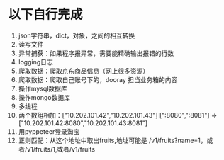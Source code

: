 # 以下自行完成
1. json字符串，dict，对象，之间的相互转换
2. 读写文件
3. 异常捕获：如果程序报异常，需要能精确输出报错的行数
4. logging日志
5. 爬取数据：爬取京东商品信息（网上很多资源）
6. 爬取数据：爬取自己账号下的，dooray 担当业务箱的内容
7. 操作mysql数据库
8. 操作mongo数据库
9. 多线程
10. 两个数组相加：["10.202.101.42","10.202.101.43"] [":8080",":8081"] => ["10.202.101.42:8080","10.202.101.43:8081"]
11. 用pyppeteer登录淘宝
12. 正则匹配：从这个地址中取出fruits,地址可能是 /v1/fruits?name=1，或者/v1/fruits/1,或者/v1/fruits